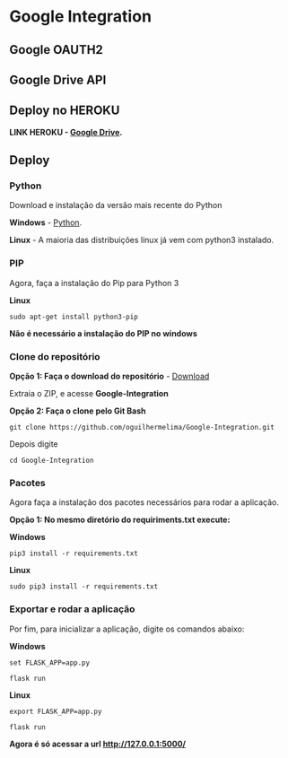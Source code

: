 # Google Integration


## Google OAUTH2

## Google Drive API 

## Deploy no HEROKU

**LINK HEROKU - [Google Drive](https://sasdrivetest.herokuapp.com/).**

## Deploy

### Python ###

Download e instalação da versão mais recente do Python

**Windows** - [Python](https://www.python.org/downloads/).

**Linux** - A maioria das distribuições linux já vem com python3 instalado.

### PIP ###

Agora, faça a instalação do Pip para Python 3

**Linux**
```
sudo apt-get install python3-pip
```

**Não é necessário a instalação do PIP no windows**

### Clone do repositório ###

**Opção 1: Faça o download do repositório** - [Download](https://github.com/oguilhermelima/Google-Integration/archive/master.zip)

Extraia o ZIP, e acesse **Google-Integration**

**Opção 2: Faça o clone pelo Git Bash**
```
git clone https://github.com/oguilhermelima/Google-Integration.git
```
Depois digite
```
cd Google-Integration
```

### Pacotes

Agora faça a instalação dos pacotes necessários para rodar a aplicação.

**Opção 1: No mesmo diretório do requiriments.txt execute:**

**Windows**
```
pip3 install -r requirements.txt
```

**Linux**
```
sudo pip3 install -r requirements.txt
```

### Exportar e rodar a aplicação

Por fim, para inicializar a aplicação, digite os comandos abaixo:

**Windows**
```
set FLASK_APP=app.py
```
```
flask run
```
**Linux**
```
export FLASK_APP=app.py
```
```
flask run
```

**Agora é só acessar a url http://127.0.0.1:5000/**
